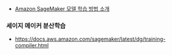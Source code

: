 * [Amazon SageMaker 모델 학습 방법 소개](https://www.youtube.com/watch?v=oQ7glJfD-BQ)



### 세이지 메이커 분산학습 ###

* https://docs.aws.amazon.com/sagemaker/latest/dg/training-compiler.html
